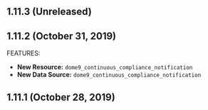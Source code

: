## 1.11.3 (Unreleased)

## 1.11.2 (October 31, 2019)

FEATURES:

* **New Resource:** `dome9_continuous_compliance_notification`
* **New Data Source:** `dome9_continuous_compliance_notification`

## 1.11.1 (October 28, 2019)
